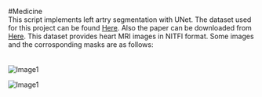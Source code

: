 #Medicine<br />
This script implements left artry segmentation with UNet. The dataset used for this project can be found [Here](https://www.kaggle.com/datasets/adarshsng/heart-mri-image-dataset-left-atrial-segmentation). Also the paper can be downloaded from [Here](https://arxiv.org/pdf/1902.09063.pdf). This dataset provides heart MRI images in NITFI format. Some images and the corrosponding masks are as follows:<br /><br /><br />
![Image1](https://user-images.githubusercontent.com/124210096/221765905-2a005512-fc06-4082-987e-d29d20348528.png)

<img src="[/img/html/vangogh.jpg](https://user-images.githubusercontent.com/124210096/221765905-2a005512-fc06-4082-987e-d29d20348528.png)"
     title="Image1">
